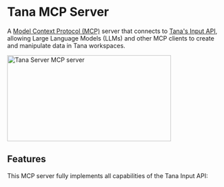 # Tana MCP Server

A [Model Context Protocol (MCP)](https://modelcontextprotocol.io/) server that connects to [Tana's Input API](https://tana.inc/docs/input-api), allowing Large Language Models (LLMs) and other MCP clients to create and manipulate data in Tana workspaces.

<a href="https://glama.ai/mcp/servers/r6v3135zsm">
  <img width="380" height="200" src="https://glama.ai/mcp/servers/r6v3135zsm/badge" alt="Tana Server MCP server" />
</a>

## Features

This MCP server fully implements all capabilities of the Tana Input API: